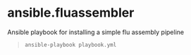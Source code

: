 # ansible.fluassembler
Ansible playbook for installing a simple flu assembly pipeline

> `ansible-playbook playbook.yml`
